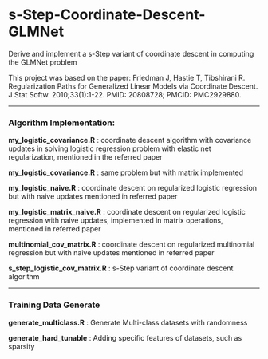 # s-Step-Coordinate-Descent-GLMNet
Derive and implement a s-Step variant of coordinate descent in computing the GLMNet problem

This project was based on the paper: Friedman J, Hastie T, Tibshirani R. Regularization Paths for Generalized Linear Models via Coordinate Descent. J Stat Softw. 2010;33(1):1-22. PMID: 20808728; PMCID: PMC2929880.

--------------------------------------------------------------------------------------------------

### Algorithm Implementation:

**my_logistic_covariance.R** : coordinate descent algorithm with covariance updates in solving logistic regression problem with elastic net regularization, mentioned in the referred paper

**my_logistic_covariance.R** : same problem but with matrix implemented

**my_logistic_naive.R** : coordinate descent on regularized logistic regression but with naive updates mentioned in referred paper

**my_logistic_matrix_naive.R** : coordinate descent on regularized logistic regression with naive updates, implemented in matrix operations, mentioned in referred paper

**multinomial_cov_matrix.R** : coordinate descent on regularized multinomial regression but with naive updates mentioned in referred paper

**s_step_logistic_cov_matrix.R** : s-Step variant of coordinate descent algorithm


--------------------------------------------------------------------------------------------------


### Training Data Generate

**generate_multiclass.R** : Generate Multi-class datasets with randomness

**generate_hard_tunable** : Adding specific features of datasets, such as sparsity

